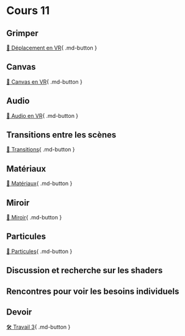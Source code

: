 # Cours 11

## Grimper

[📝 Déplacement en VR](unity/deplacement_vr.md#grimper){ .md-button }

## Canvas

[📝 Canvas en VR](unity/UI.md#canvas-en-vr){ .md-button }

## Audio

[📝 Audio en VR](unity/audio_vr.md){ .md-button }

## Transitions entre les scènes

[📝 Transitions](unity/transitions.md){ .md-button }

## Matériaux

[📝 Matériaux](unity/materiaux.md){ .md-button }

## Miroir

[📝 Miroir](unity/miroir.md){ .md-button }

## Particules

[📝 Particules](unity/particules.md){ .md-button }

## Discussion et recherche sur les shaders

## Rencontres pour voir les besoins individuels

## Devoir

[🛠️ Travail 3](./consignes/travail3.md){ .md-button }
